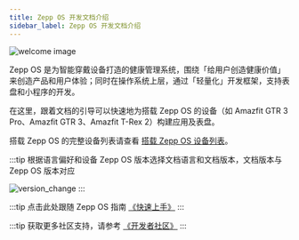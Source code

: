 ```yaml
---
title: Zepp OS 开发文档介绍
sidebar_label: Zepp OS 开发文档介绍
---
```


![welcome image](/img/welcome.png)

Zepp OS 是为智能穿戴设备打造的健康管理系统，围绕「给用户创造健康价值」来创造产品和用户体验；同时在操作系统上层，通过「轻量化」开发框架，支持表盘和小程序的开发。

在这里，跟着文档的引导可以快速地为搭载 Zepp OS 的设备（如 Amazfit GTR 3 Pro、Amazfit GTR 3、Amazfit T-Rex 2）构建应用及表盘。

搭载 Zepp OS 的完整设备列表请查看 [搭载 Zepp OS 设备列表](./reference/related-resources/device-list.mdx)。

:::tip
根据语言偏好和设备 Zepp OS 版本选择文档语言和文档版本，文档版本与 Zepp OS 版本对应

![version_change](/img/version_change.jpg)
:::

:::tip
点击此处跟随 Zepp OS 指南 [《快速上手》](./guides/quick-start.md)
:::

:::tip
获取更多社区支持，请参考 [《开发者社区》](./guides/community.md)
:::

